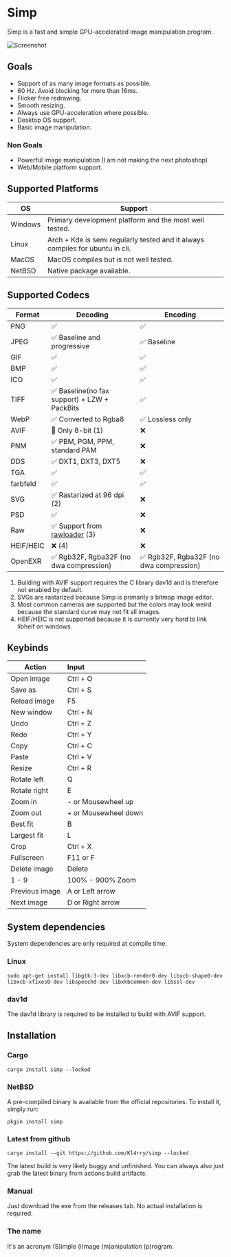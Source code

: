 # Simp

Simp is a fast and simple GPU-accelerated image manipulation program.

![Screenshot](images/screenshot.png)

## Goals

- Support of as many image formats as possible.
- 60 Hz. Avoid blocking for more than 16ms.
- Flicker free redrawing.
- Smooth resizing.
- Always use GPU-acceleration where possible.
- Desktop OS support.
- Basic image manipulation.

### Non Goals

- Powerful image manipulation (I am not making the next photoshop)
- Web/Mobile platform support.

## Supported Platforms

| OS      | Support                                                                       |
| ------- | ----------------------------------------------------------------------------- |
| Windows | Primary development platform and the most well tested.                        |
| Linux   | Arch + Kde is semi regularly tested and it always compiles for ubuntu in cli. |
| MacOS   | MacOS compiles but is not well tested.                                        |
| NetBSD  | Native package available.                                                     |

## Supported Codecs

| Format    | Decoding                                                              | Encoding                                |
| --------- | --------------------------------------------------------------------- | --------------------------------------- |
| PNG       | ✅                                                                    | ✅                                      |
| JPEG      | ✅ Baseline and progressive                                           | ✅ Baseline                             |
| GIF       | ✅                                                                    | ✅                                      |
| BMP       | ✅                                                                    | ✅                                      |
| ICO       | ✅                                                                    | ✅                                      |
| TIFF      | ✅ Baseline(no fax support) + LZW + PackBits                          | ✅                                      |
| WebP      | ✅ Converted to Rgba8                                                 | ✅ Lossless only                        |
| AVIF      | 🚧 Only 8-bit (1)                                                     | ❌                                      |
| PNM       | ✅ PBM, PGM, PPM, standard PAM                                        | ❌                                      |
| DDS       | ✅ DXT1, DXT3, DXT5                                                   | ❌                                      |
| TGA       | ✅                                                                    | ✅                                      |
| farbfeld  | ✅                                                                    | ✅                                      |
| SVG       | ✅ Rastarized at 96 dpi (2)                                           | ❌                                      |
| PSD       | ✅                                                                    | ❌                                      |
| Raw       | ✅ Support from [rawloader](https://github.com/pedrocr/rawloader) (3) | ❌                                      |
| HEIF/HEIC | ❌ (4)                                                                | ❌                                      |
| OpenEXR   | ✅ Rgb32F, Rgba32F (no dwa compression)                               | ✅ Rgb32F, Rgba32F (no dwa compression) |

1. Building with AVIF support requires the C library dav1d and is therefore not enabled by default.
2. SVGs are rastarized because Simp is primarily a bitmap image editor.
3. Most common cameras are supported but the colors may look weird because the standard curve may not fit all images.
4. HEIF/HEIC is not supported because it is currently very hard to link libheif on windows.

## Keybinds

| Action         | Input                |
| -------------- | :------------------- |
| Open image     | Ctrl + O             |
| Save as        | Ctrl + S             |
| Reload image   | F5                   |
| New window     | Ctrl + N             |
| Undo           | Ctrl + Z             |
| Redo           | Ctrl + Y             |
| Copy           | Ctrl + C             |
| Paste          | Ctrl + V             |
| Resize         | Ctrl + R             |
| Rotate left    | Q                    |
| Rotate right   | E                    |
| Zoom in        | - or Mousewheel up   |
| Zoom out       | + or Mousewheel down |
| Best fit       | B                    |
| Largest fit    | L                    |
| Crop           | Ctrl + X             |
| Fullscreen     | F11 or F             |
| Delete image   | Delete               |
| 1 - 9          | 100% - 900% Zoom     |
| Previous image | A or Left arrow      |
| Next image     | D or Right arrow     |

## System dependencies

System dependencies are only required at compile time.

### Linux

```shell
sudo apt-get install libgtk-3-dev libxcb-render0-dev libxcb-shape0-dev libxcb-xfixes0-dev libspeechd-dev libxkbcommon-dev libssl-dev
```

### dav1d

The dav1d library is required to be installed to build with AVIF support.

## Installation

### Cargo

```shell
cargo install simp --locked
```

### NetBSD
A pre-compiled binary is available from the official repositories. To install it, simply run:
```
pkgin install simp
```

### Latest from github

```shell
cargo install --git https://github.com/Kl4rry/simp --locked
```

The latest build is very likely buggy and unfinished.
You can always also just grab the latest binary from actions build artifacts.

### Manual

Just download the exe from the releases tab. No actual installation is required.

### The name

It's an acronym (S)imple (i)mage (m)anipulation (p)rogram.
